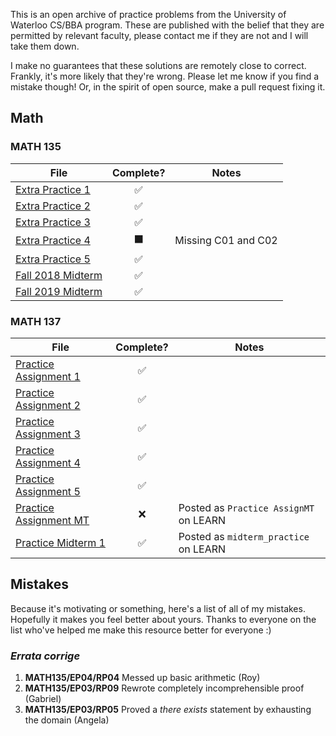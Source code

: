 This is an open archive of practice problems from the University of Waterloo CS/BBA program.
These are published with the belief that they are permitted by relevant faculty,
please contact me if they are not and I will take them down.

I make no guarantees that these solutions are remotely close to correct.
Frankly, it's more likely that they're wrong.
Please let me know if you find a mistake though!
Or, in the spirit of open source, make a pull request fixing it.

## Math

### MATH 135

| File                                       |      Complete?       | Notes               |
| ------------------------------------------ | :------------------: | ------------------- |
| [Extra Practice 1](./MATH135/EP01.pdf)     |  :white_check_mark:  |                     |
| [Extra Practice 2](./MATH135/EP02.pdf)     |  :white_check_mark:  |                     |
| [Extra Practice 3](./MATH135/EP03.pdf)     |  :white_check_mark:  |                     |
| [Extra Practice 4](./MATH135/EP04.pdf)     | :black_large_square: | Missing C01 and C02 |
| [Extra Practice 5](./MATH135/EP05.pdf)     |  :white_check_mark:  |                     |
| [Fall 2018 Midterm](./MATH135/MT2018F.pdf) |  :white_check_mark:  |                     |
| [Fall 2019 Midterm](./MATH135/MT2019F.pdf) |  :white_check_mark:  |                     |

### MATH 137

| File                                         |     Complete?      | Notes                                  |
| -------------------------------------------- | :----------------: | -------------------------------------- |
| [Practice Assignment 1](./MATH137/PA01.pdf)  | :white_check_mark: |                                        |
| [Practice Assignment 2](./MATH137/PA02.pdf)  | :white_check_mark: |                                        |
| [Practice Assignment 3](./MATH137/PA03.pdf)  | :white_check_mark: |                                        |
| [Practice Assignment 4](./MATH137/PA04.pdf)  | :white_check_mark: |                                        |
| [Practice Assignment 5](./MATH137/PA05.pdf)  | :white_check_mark: |                                        |
| [Practice Assignment MT](./MATH137/PAMT.pdf) |        :x:         | Posted as `Practice AssignMT` on LEARN |
| [Practice Midterm 1](./MATH137/PM01.pdf)     | :white_check_mark: | Posted as `midterm_practice` on LEARN  |

## Mistakes

Because it's motivating or something, here's a list of all of my mistakes.
Hopefully it makes you feel better about yours.
Thanks to everyone on the list who've helped me make this resource better for everyone :)

### _Errata corrige_
1. **MATH135/EP04/RP04** Messed up basic arithmetic (Roy)
2. **MATH135/EP03/RP09** Rewrote completely incomprehensible proof (Gabriel)
3. **MATH135/EP03/RP05** Proved a _there exists_ statement by exhausting the domain (Angela)
